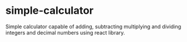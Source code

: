 # simple-calculator
Simple calculator capable of adding, subtracting multiplying and dividing integers and decimal numbers using react library.
